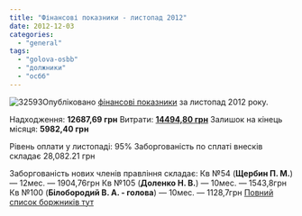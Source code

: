 ```yaml
---
title: "Фінансові показники - листопад 2012"
date: 2012-12-03
categories: 
  - "general"
tags: 
  - "golova-osbb"
  - "должники"
  - "осбб"
---
```


![](http://shevchenko4a.brovary.org/wp-content/uploads/2012/10/32593-300x199.jpg "32593")Опубліковано [фінансові показники](http://shevchenko4a.brovary.org/buhgalteriya-osbb/) за листопад 2012 року.

Надходження: **12687,69 грн** Витрати: **[14494,80 грн](http://shevchenko4a.brovary.org/buhgalteriya-osbb/rashody-osbb/)** Залишок на кінець місяця: **5982,40 грн**

Рівень оплати у листопаді: 95% Заборгованість по сплаті внесків складає 28,082.21 грн

Заборгованість нових членів правління складає: Кв №54 (**Щербин П. М.**) — 12мес. — 1904,76грн Кв №105 (**Доленко Н. В.**) — 10мес. — 1543,8грн Кв №100 (**Білобородий В. А. - голова**) — 10мес. — 1128,7грн [Повний список боржників тут](http://shevchenko4a.brovary.org/buhgalteriya-osbb/dolzhniki-osbb/)
